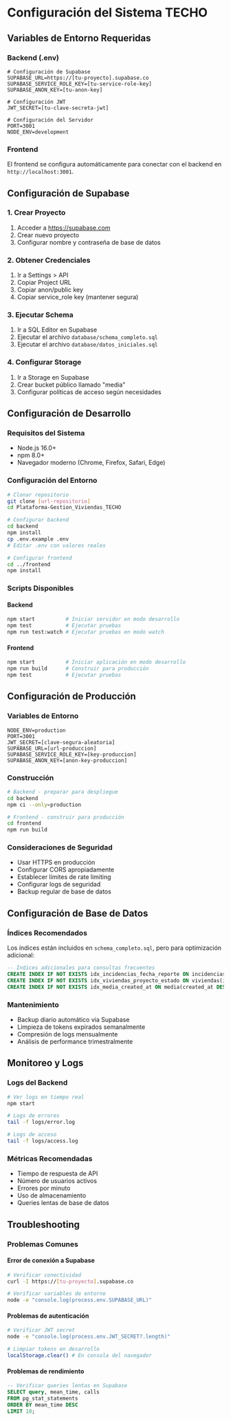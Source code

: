 # Configuración del Sistema TECHO

## Variables de Entorno Requeridas

### Backend (.env)
```env
# Configuración de Supabase
SUPABASE_URL=https://[tu-proyecto].supabase.co
SUPABASE_SERVICE_ROLE_KEY=[tu-service-role-key]
SUPABASE_ANON_KEY=[tu-anon-key]

# Configuración JWT
JWT_SECRET=[tu-clave-secreta-jwt]

# Configuración del Servidor
PORT=3001
NODE_ENV=development
```

### Frontend
El frontend se configura automáticamente para conectar con el backend en `http://localhost:3001`.

## Configuración de Supabase

### 1. Crear Proyecto
1. Acceder a https://supabase.com
2. Crear nuevo proyecto
3. Configurar nombre y contraseña de base de datos

### 2. Obtener Credenciales
1. Ir a Settings > API
2. Copiar Project URL
3. Copiar anon/public key
4. Copiar service_role key (mantener segura)

### 3. Ejecutar Schema
1. Ir a SQL Editor en Supabase
2. Ejecutar el archivo `database/schema_completo.sql`
3. Ejecutar el archivo `database/datos_iniciales.sql`

### 4. Configurar Storage
1. Ir a Storage en Supabase
2. Crear bucket público llamado "media"
3. Configurar políticas de acceso según necesidades

## Configuración de Desarrollo

### Requisitos del Sistema
- Node.js 16.0+
- npm 8.0+
- Navegador moderno (Chrome, Firefox, Safari, Edge)

### Configuración del Entorno
```bash
# Clonar repositorio
git clone [url-repositorio]
cd Plataforma-Gestion_Viviendas_TECHO

# Configurar backend
cd backend
npm install
cp .env.example .env
# Editar .env con valores reales

# Configurar frontend
cd ../frontend
npm install
```

### Scripts Disponibles

#### Backend
```bash
npm start          # Iniciar servidor en modo desarrollo
npm test           # Ejecutar pruebas
npm run test:watch # Ejecutar pruebas en modo watch
```

#### Frontend
```bash
npm start          # Iniciar aplicación en modo desarrollo
npm run build      # Construir para producción
npm test           # Ejecutar pruebas
```

## Configuración de Producción

### Variables de Entorno
```env
NODE_ENV=production
PORT=3001
JWT_SECRET=[clave-segura-aleatoria]
SUPABASE_URL=[url-produccion]
SUPABASE_SERVICE_ROLE_KEY=[key-produccion]
SUPABASE_ANON_KEY=[anon-key-produccion]
```

### Construcción
```bash
# Backend - preparar para despliegue
cd backend
npm ci --only=production

# Frontend - construir para producción
cd frontend
npm run build
```

### Consideraciones de Seguridad
- Usar HTTPS en producción
- Configurar CORS apropiadamente
- Establecer límites de rate limiting
- Configurar logs de seguridad
- Backup regular de base de datos

## Configuración de Base de Datos

### Índices Recomendados
Los índices están incluidos en `schema_completo.sql`, pero para optimización adicional:

```sql
-- Índices adicionales para consultas frecuentes
CREATE INDEX IF NOT EXISTS idx_incidencias_fecha_reporte ON incidencias(fecha_reporte DESC);
CREATE INDEX IF NOT EXISTS idx_viviendas_proyecto_estado ON viviendas(id_proyecto, estado);
CREATE INDEX IF NOT EXISTS idx_media_created_at ON media(created_at DESC);
```

### Mantenimiento
- Backup diario automático via Supabase
- Limpieza de tokens expirados semanalmente
- Compresión de logs mensualmente
- Análisis de performance trimestralmente

## Monitoreo y Logs

### Logs del Backend
```bash
# Ver logs en tiempo real
npm start

# Logs de errores
tail -f logs/error.log

# Logs de acceso
tail -f logs/access.log
```

### Métricas Recomendadas
- Tiempo de respuesta de API
- Número de usuarios activos
- Errores por minuto
- Uso de almacenamiento
- Queries lentas de base de datos

## Troubleshooting

### Problemas Comunes

#### Error de conexión a Supabase
```bash
# Verificar conectividad
curl -I https://[tu-proyecto].supabase.co

# Verificar variables de entorno
node -e "console.log(process.env.SUPABASE_URL)"
```

#### Problemas de autenticación
```bash
# Verificar JWT secret
node -e "console.log(process.env.JWT_SECRET?.length)"

# Limpiar tokens en desarrollo
localStorage.clear() # En consola del navegador
```

#### Problemas de rendimiento
```sql
-- Verificar queries lentas en Supabase
SELECT query, mean_time, calls 
FROM pg_stat_statements 
ORDER BY mean_time DESC 
LIMIT 10;
```
